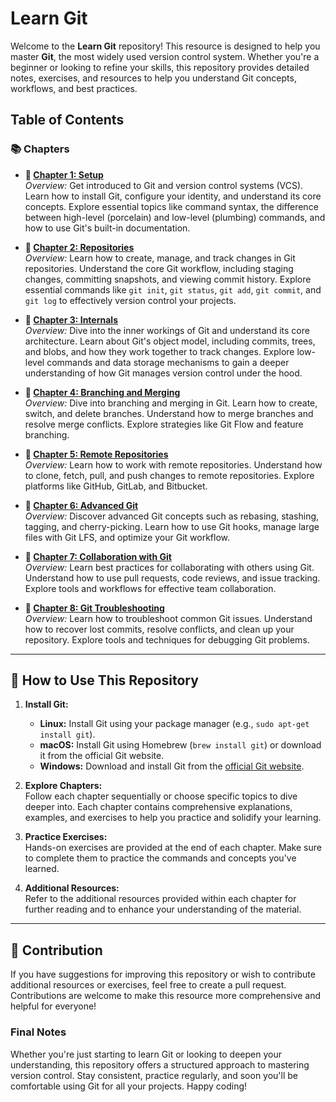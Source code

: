 # Learn Git

Welcome to the **Learn Git** repository! This resource is designed to help you master **Git**, the most widely used version control system. Whether you're a beginner or looking to refine your skills, this repository provides detailed notes, exercises, and resources to help you understand Git concepts, workflows, and best practices.

## Table of Contents

### 📚 **Chapters**

- **🔹 [Chapter 1: Setup](./chapters/chapter-1/README.md)**  
   _Overview:_ Get introduced to Git and version control systems (VCS). Learn how to install Git, configure your identity, and understand its core concepts. Explore essential topics like command syntax, the difference between high-level (porcelain) and low-level (plumbing) commands, and how to use Git's built-in documentation.

- **🔹 [Chapter 2: Repositories](./chapters/chapter-2/README.md)**  
   _Overview:_ Learn how to create, manage, and track changes in Git repositories. Understand the core Git workflow, including staging changes, committing snapshots, and viewing commit history. Explore essential commands like `git init`, `git status`, `git add`, `git commit`, and `git log` to effectively version control your projects.

- **🔹 [Chapter 3: Internals](./chapters/chapter-3/README.md)**  
   _Overview:_ Dive into the inner workings of Git and understand its core architecture. Learn about Git's object model, including commits, trees, and blobs, and how they work together to track changes. Explore low-level commands and data storage mechanisms to gain a deeper understanding of how Git manages version control under the hood.

- **🔹 [Chapter 4: Branching and Merging](./chapters/chapter-4/README.md)**  
   _Overview:_ Dive into branching and merging in Git. Learn how to create, switch, and delete branches. Understand how to merge branches and resolve merge conflicts. Explore strategies like Git Flow and feature branching.

- **🔹 [Chapter 5: Remote Repositories](./chapters/chapter-5/README.md)**  
   _Overview:_ Learn how to work with remote repositories. Understand how to clone, fetch, pull, and push changes to remote repositories. Explore platforms like GitHub, GitLab, and Bitbucket.

- **🔹 [Chapter 6: Advanced Git](./chapters/chapter-6/README.md)**  
   _Overview:_ Discover advanced Git concepts such as rebasing, stashing, tagging, and cherry-picking. Learn how to use Git hooks, manage large files with Git LFS, and optimize your Git workflow.

- **🔹 [Chapter 7: Collaboration with Git](./chapters/chapter-7/README.md)**  
   _Overview:_ Learn best practices for collaborating with others using Git. Understand how to use pull requests, code reviews, and issue tracking. Explore tools and workflows for effective team collaboration.

- **🔹 [Chapter 8: Git Troubleshooting](./chapters/chapter-8/README.md)**  
   _Overview:_ Learn how to troubleshoot common Git issues. Understand how to recover lost commits, resolve conflicts, and clean up your repository. Explore tools and techniques for debugging Git problems.

---

## 🚀 How to Use This Repository

1. **Install Git:**

   - **Linux:** Install Git using your package manager (e.g., `sudo apt-get install git`).
   - **macOS:** Install Git using Homebrew (`brew install git`) or download it from the official Git website.
   - **Windows:** Download and install Git from the [official Git website](https://git-scm.com/).

2. **Explore Chapters:**  
   Follow each chapter sequentially or choose specific topics to dive deeper into. Each chapter contains comprehensive explanations, examples, and exercises to help you practice and solidify your learning.

3. **Practice Exercises:**  
   Hands-on exercises are provided at the end of each chapter. Make sure to complete them to practice the commands and concepts you've learned.

4. **Additional Resources:**  
   Refer to the additional resources provided within each chapter for further reading and to enhance your understanding of the material.

---

## 📑 Contribution

If you have suggestions for improving this repository or wish to contribute additional resources or exercises, feel free to create a pull request. Contributions are welcome to make this resource more comprehensive and helpful for everyone!

### Final Notes

Whether you're just starting to learn Git or looking to deepen your understanding, this repository offers a structured approach to mastering version control. Stay consistent, practice regularly, and soon you'll be comfortable using Git for all your projects. Happy coding!
